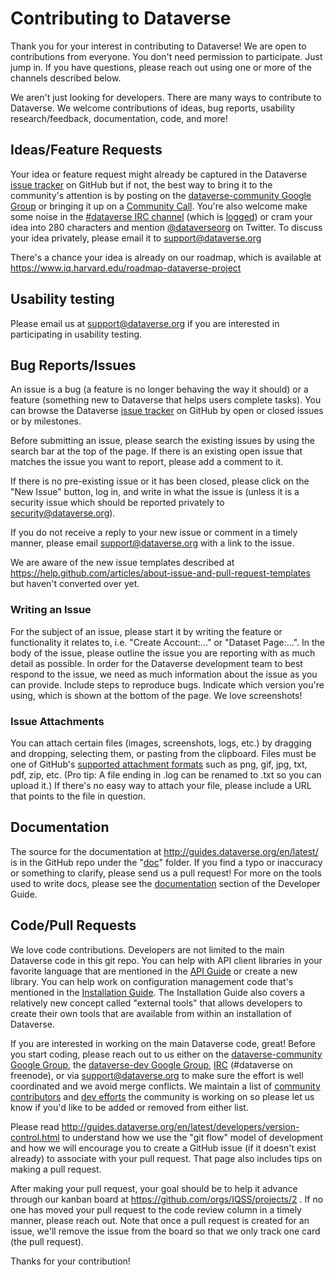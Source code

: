 # Contributing to Dataverse

Thank you for your interest in contributing to Dataverse!  We are open to contributions from everyone. You don't need permission to participate. Just jump in. If you have questions, please reach out using one or more of the channels described below.

We aren't just looking for developers. There are many ways to contribute to Dataverse.  We welcome contributions of ideas, bug reports, usability research/feedback, documentation, code, and more!

## Ideas/Feature Requests

Your idea or feature request might already be captured in the Dataverse [issue tracker] on GitHub but if not, the best way to bring it to the community's attention is by posting on the [dataverse-community Google Group][] or bringing it up on a [Community Call][]. You're also welcome make some noise in the [#dataverse IRC channel][] (which is [logged][]) or cram your idea into 280 characters and mention [@dataverseorg][] on Twitter. To discuss your idea privately, please email it to support@dataverse.org

There's a chance your idea is already on our roadmap, which is available at https://www.iq.harvard.edu/roadmap-dataverse-project

[#dataverse IRC channel]: http://chat.dataverse.org
[logged]: http://irclog.iq.harvard.edu/dataverse/today
[issue tracker]: https://github.com/IQSS/dataverse/issues
[@dataverseorg]: https://twitter.com/dataverseorg

## Usability testing

Please email us at support@dataverse.org if you are interested in participating in usability testing.

## Bug Reports/Issues

An issue is a bug (a feature is no longer behaving the way it should) or a feature (something new to Dataverse that helps users complete tasks). You can browse the Dataverse [issue tracker] on GitHub by open or closed issues or by milestones.

Before submitting an issue, please search the existing issues by using the search bar at the top of the page. If there is an existing open issue that matches the issue you want to report, please add a comment to it.

If there is no pre-existing issue or it has been closed, please click on the "New Issue" button, log in, and write in what the issue is (unless it is a security issue which should be reported privately to security@dataverse.org).

If you do not receive a reply to your new issue or comment in a timely manner, please email support@dataverse.org with a link to the issue.

We are aware of the new issue templates described at https://help.github.com/articles/about-issue-and-pull-request-templates but haven't converted over yet.

### Writing an Issue

For the subject of an issue, please start it by writing the feature or functionality it relates to, i.e. "Create Account:..." or "Dataset Page:...". In the body of the issue, please outline the issue you are reporting with as much detail as possible. In order for the Dataverse development team to best respond to the issue, we need as much information about the issue as you can provide. Include steps to reproduce bugs. Indicate which version you're using, which is shown at the bottom of the page. We love screenshots!

### Issue Attachments

You can attach certain files (images, screenshots, logs, etc.) by dragging and dropping, selecting them, or pasting from the clipboard. Files must be one of GitHub's [supported attachment formats] such as png, gif, jpg, txt, pdf, zip, etc. (Pro tip: A file ending in .log can be renamed to .txt so you can upload it.) If there's no easy way to attach your file, please include a URL that points to the file in question.

[supported attachment formats]: https://help.github.com/articles/file-attachments-on-issues-and-pull-requests/

## Documentation

The source for the documentation at http://guides.dataverse.org/en/latest/ is in the GitHub repo under the "[doc][]" folder. If you find a typo or inaccuracy or something to clarify, please send us a pull request! For more on the tools used to write docs, please see the [documentation][] section of the Developer Guide.

[doc]: https://github.com/IQSS/dataverse/tree/develop/doc/sphinx-guides/source
[documentation]: http://guides.dataverse.org/en/latest/developers/documentation.html

## Code/Pull Requests

We love code contributions. Developers are not limited to the main Dataverse code in this git repo. You can help with API client libraries in your favorite language that are mentioned in the [API Guide][] or create a new library. You can help work on configuration management code that's mentioned in the [Installation Guide][]. The Installation Guide also covers a relatively new concept called "external tools" that allows developers to create their own tools that are available from within an installation of Dataverse.

[API Guide]: http://guides.dataverse.org/en/latest/api
[Installation Guide]: http://guides.dataverse.org/en/latest/installation

If you are interested in working on the main Dataverse code, great! Before you start coding, please reach out to us either on the [dataverse-community Google Group][], the [dataverse-dev Google Group][], [IRC][] (#dataverse on freenode), or via support@dataverse.org to make sure the effort is well coordinated and we avoid merge conflicts. We maintain a list of [community contributors][] and [dev efforts][] the community is working on so please let us know if you'd like to be added or removed from either list.

Please read http://guides.dataverse.org/en/latest/developers/version-control.html to understand how we use the "git flow" model of development and how we will encourage you to create a GitHub issue (if it doesn't exist already) to associate with your pull request. That page also includes tips on making a pull request.

After making your pull request, your goal should be to help it advance through our kanban board at https://github.com/orgs/IQSS/projects/2 . If no one has moved your pull request to the code review column in a timely manner, please reach out. Note that once a pull request is created for an issue, we'll remove the issue from the board so that we only track one card (the pull request).

Thanks for your contribution!

[dataverse-community Google Group]: https://groups.google.com/group/dataverse-community
[Community Call]: https://dataverse.org/community-calls
[dataverse-dev Google Group]: https://groups.google.com/group/dataverse-dev
[IRC]: http://chat.dataverse.org
[community contributors]: https://docs.google.com/spreadsheets/d/1o9DD-MQ0WkrYaEFTD5rF_NtyL8aUISgURsAXSL7Budk/edit?usp=sharing
[dev efforts]: https://github.com/orgs/IQSS/projects/2#column-5298405
